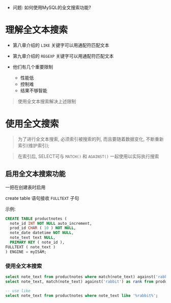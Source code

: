 + 问题: 如何使用MySQL的全文搜索功能?

# 理解全文本搜索

+ 第八章介绍的 `LIKE` 关键字可以用通配符匹配文本
+ 第九章介绍的 `REGEXP` 关键字可以用通配符匹配文本

+ 他们有几个重要限制
    + 性能低
    + 控制难
    + 结果不够智能

> 使用全文本搜索解决上述限制


# 使用全文搜索

> 为了进行全文本搜索, 必须索引被搜索的列, 而且要随着数据变化, 不断重新索引(维护索引);

> 在索引后, SELECT可与 `MATCH()` 和 `AGAINST()` 一起使用以实际执行搜索

## 启用全文本搜索功能

一把在创建表时启用

create table 语句接收 `FULLTEXT` 子句

示例:

```sql
CREATE TABLE productnotes (
  note_id INT NOT NULL auto_increment,
  prod_id CHAR ( 10 ) NOT NULL,
  note_date datetime NOT NULL,
  note_text text NULL,
  PRIMARY KEY ( note_id ),
FULLTEXT ( note_text )
) ENGINE = myISAM;
```

### 使用全文本搜索

```sql
select note_text from productnotes where match(note_text) against('rabbit');
select note_text, match(note_text) against('rabbit') as rank from productnotes;

-- use like
select note_text from productnotes where note_text like '%rabbit%';
```
